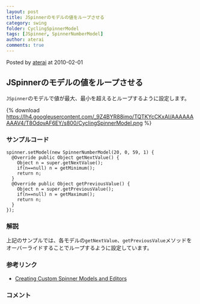 ```yaml
---
layout: post
title: JSpinnerのモデルの値をループさせる
category: swing
folder: CyclingSpinnerModel
tags: [JSpinner, SpinnerNumberModel]
author: aterai
comments: true
---
```


Posted by [aterai](http://terai.xrea.jp/aterai.html) at 2010-02-01

## JSpinnerのモデルの値をループさせる
`JSpinner`のモデルで値が最大、最小を超えるとループするように設定します。

{% download https://lh4.googleusercontent.com/_9Z4BYR88imo/TQTKYcCKxAI/AAAAAAAAAV4/T8OdovAF6EY/s800/CyclingSpinnerModel.png %}

### サンプルコード
<pre class="prettyprint"><code>spinner.setModel(new SpinnerNumberModel(20, 0, 59, 1) {
  @Override public Object getNextValue() {
    Object n = super.getNextValue();
    if(n==null) n = getMinimum();
    return n;
  }
  @Override public Object getPreviousValue() {
    Object n = super.getPreviousValue();
    if(n==null) n = getMaximum();
    return n;
  }
});
</code></pre>

### 解説
上記のサンプルでは、各モデルの`getNextValue`、`getPreviousValue`メソッドをオーバーライドすることでループするように設定しています。

### 参考リンク
- [Creating Custom Spinner Models and Editors](http://docs.oracle.com/javase/tutorial/uiswing/components/spinner.html#model)

<!-- dummy comment line for breaking list -->

### コメント
